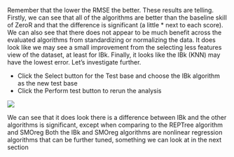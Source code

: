 Remember that the lower the RMSE the better. These results are telling. Firstly, we can see
that all of the algorithms are better than the baseline skill of ZeroR and that the difference is
significant (a little * next to each score). We can also see that there does not appear to be much
benefit across the evaluated algorithms from standardizing or normalizing the data. It does look
like we may see a small improvement from the selecting less features view of the dataset, at
least for IBk. Finally, it looks like the IBk (KNN) may have the lowest error. Let’s investigate
further.

- Click the Select button for the Test base and choose the IBk algorithm as the new
test base
- Click the Perform test button to rerun the analysis

![](https://github.com/fenago/katacoda-scenarios/raw/master/machine-learning-mastery-weka/machine-learning-mastery-weka-chapter-25/steps/images/25.2.png)

We can see that it does look there is a difference between IBk and the other algorithms is
significant, except when comparing to the REPTree algorithm and SMOreg Both the IBk and
SMOreg algorithms are nonlinear regression algorithms that can be further tuned, something
we can look at in the next section
